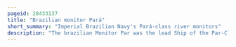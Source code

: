 ```yaml
---
pageid: 28433137
title: "Brazilian monitor Pará"
short_summary: "Imperial Brazilian Navy's Pará-class river monitors"
description: "The brazilian Monitor Par was the lead Ship of the Par-Class River Monitors built for the brazilian Navy during the paraguayan War in the late 1860S. Par participated in the Passagem de Humait in february 1868 and provided Fire Support for the Army for the Rest of the War. After the War the Ship was assigned to the Mato Grosso Flotilla. Pará was disarmed and discarded in 1884."
---
```

